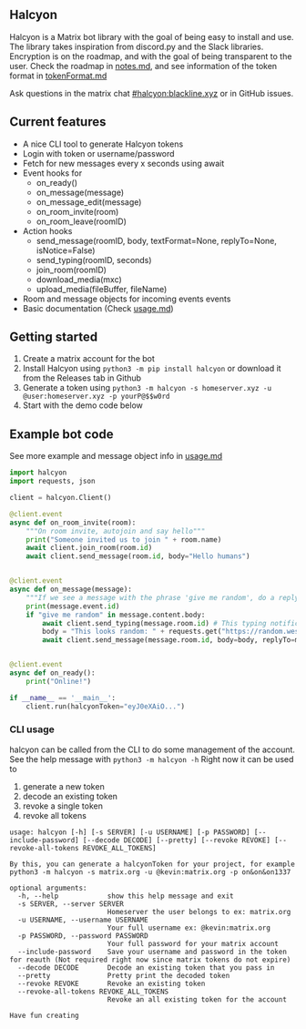 ## Halcyon

Halcyon is a Matrix bot library with the goal of being easy to install and use. The library takes inspiration from discord.py and the Slack libraries.
Encryption is on the roadmap, and with the goal of being transparent to the user. Check the roadmap in [notes.md](./notes.md), and see information of the token format in [tokenFormat.md](./tokenFormat.md)

Ask questions in the matrix chat [#halcyon:blackline.xyz](https://matrix.to/#/#halcyon:blackline.xyz) or in GitHub issues.

## Current features
- A nice CLI tool to generate Halcyon tokens
- Login with token or username/password
- Fetch for new messages every x seconds using await
- Event hooks for
    - on_ready()
    - on_message(message)
    - on_message_edit(message)
    - on_room_invite(room)
    - on_room_leave(roomID)
- Action hooks
    - send_message(roomID, body, textFormat=None, replyTo=None, isNotice=False)
    - send_typing(roomID, seconds)
    - join_room(roomID)
    - download_media(mxc)
    - upload_media(fileBuffer, fileName)
- Room and message objects for incoming events events
- Basic documentation (Check [usage.md](./usage.md))

## Getting started
1. Create a matrix account for the bot
2. Install Halcyon using `python3 -m pip install halcyon` or download it from the Releases tab in Github
3. Generate a token using `python3 -m halcyon -s homeserver.xyz -u @user:homeserver.xyz -p yourP@$$w0rd`
4. Start with the demo code below

## Example bot code
See more example and message object info in [usage.md](./usage.md)
```python
import halcyon
import requests, json

client = halcyon.Client()

@client.event
async def on_room_invite(room):
    """On room invite, autojoin and say hello"""
    print("Someone invited us to join " + room.name)
    await client.join_room(room.id)
    await client.send_message(room.id, body="Hello humans")


@client.event
async def on_message(message):
    """If we see a message with the phrase 'give me random', do a reply message with 32 random characters"""
    print(message.event.id)
    if "give me random" in message.content.body:
        await client.send_typing(message.room.id) # This typing notification will let the user know we've seen their message
        body = "This looks random: " + requests.get("https://random.wesring.com").json()["value"]
        await client.send_message(message.room.id, body=body, replyTo=message.event.id)


@client.event
async def on_ready():
    print("Online!")

if __name__ == '__main__':
    client.run(halcyonToken="eyJ0eXAiO...")
```

### CLI usage
halcyon can be called from the CLI to do some management of the account. \
See the help message with `python3 -m halcyon -h`
Right now it can be used to
1. generate a new token
2. decode an existing token
3. revoke a single token
4. revoke all tokens

```
usage: halcyon [-h] [-s SERVER] [-u USERNAME] [-p PASSWORD] [--include-password] [--decode DECODE] [--pretty] [--revoke REVOKE] [--revoke-all-tokens REVOKE_ALL_TOKENS]

By this, you can generate a halcyonToken for your project, for example python3 -m halcyon -s matrix.org -u @kevin:matrix.org -p on&on&on1337

optional arguments:
  -h, --help            show this help message and exit
  -s SERVER, --server SERVER
                        Homeserver the user belongs to ex: matrix.org
  -u USERNAME, --username USERNAME
                        Your full username ex: @kevin:matrix.org
  -p PASSWORD, --password PASSWORD
                        Your full password for your matrix account
  --include-password    Save your username and password in the token for reauth (Not required right now since matrix tokens do not expire)
  --decode DECODE       Decode an existing token that you pass in
  --pretty              Pretty print the decoded token
  --revoke REVOKE       Revoke an existing token
  --revoke-all-tokens REVOKE_ALL_TOKENS
                        Revoke an all existing token for the account

Have fun creating
```
